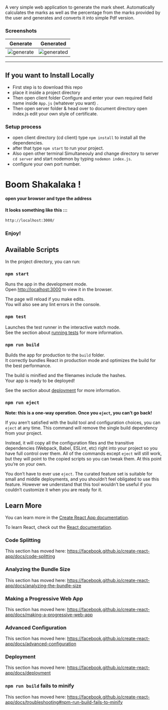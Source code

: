 A very simple web application to generate the mark sheet. Automatically calculates the marks as well as the percentage from the marks provided by the user and generates and converts it into simple Pdf version.

### Screenshots
Generate       | Generated
:--------------:|:--------------:
![generate](https://user-images.githubusercontent.com/37651620/89366386-87640780-d6f6-11ea-8cca-0fb0af8bbeac.png) | ![generated](https://user-images.githubusercontent.com/37651620/89366393-88953480-d6f6-11ea-9b69-816d1c542857.png)

---
## If you want to Install Locally
- First step is to download this repo 
- place it inside a project directory 
- Then open client folder Configure and enter your own required field name inside ```App.js``` (whatever you want) .
-  Then open server folder & head over to document directory open index.js edit your own style of certificate.

### Setup process
- open client directory (cd client) type `npm install` to install all the dependencies.
- after that type `npm start` to run your project.
- Also open other terminal Simultaneouly and change directory to server ```cd server``` and start nodemon by typing ```nodemon index.js```.
- configure your own port number.


# Boom Shakalaka !
#### open your browser and type the address 
#### It looks something like this :::
~~~bash
http://localhost:3000/
~~~
### Enjoy!

## Available Scripts

In the project directory, you can run:

### `npm start`

Runs the app in the development mode.<br>
Open [http://localhost:3000](http://localhost:3000) to view it in the browser.

The page will reload if you make edits.<br>
You will also see any lint errors in the console.

### `npm test`

Launches the test runner in the interactive watch mode.<br>
See the section about [running tests](https://facebook.github.io/create-react-app/docs/running-tests) for more information.

### `npm run build`

Builds the app for production to the `build` folder.<br>
It correctly bundles React in production mode and optimizes the build for the best performance.

The build is minified and the filenames include the hashes.<br>
Your app is ready to be deployed!

See the section about [deployment](https://facebook.github.io/create-react-app/docs/deployment) for more information.

### `npm run eject`

**Note: this is a one-way operation. Once you `eject`, you can’t go back!**

If you aren’t satisfied with the build tool and configuration choices, you can `eject` at any time. This command will remove the single build dependency from your project.

Instead, it will copy all the configuration files and the transitive dependencies (Webpack, Babel, ESLint, etc) right into your project so you have full control over them. All of the commands except `eject` will still work, but they will point to the copied scripts so you can tweak them. At this point you’re on your own.

You don’t have to ever use `eject`. The curated feature set is suitable for small and middle deployments, and you shouldn’t feel obligated to use this feature. However we understand that this tool wouldn’t be useful if you couldn’t customize it when you are ready for it.

## Learn More

You can learn more in the [Create React App documentation](https://facebook.github.io/create-react-app/docs/getting-started).

To learn React, check out the [React documentation](https://reactjs.org/).

### Code Splitting

This section has moved here: https://facebook.github.io/create-react-app/docs/code-splitting

### Analyzing the Bundle Size

This section has moved here: https://facebook.github.io/create-react-app/docs/analyzing-the-bundle-size

### Making a Progressive Web App

This section has moved here: https://facebook.github.io/create-react-app/docs/making-a-progressive-web-app

### Advanced Configuration

This section has moved here: https://facebook.github.io/create-react-app/docs/advanced-configuration

### Deployment

This section has moved here: https://facebook.github.io/create-react-app/docs/deployment

### `npm run build` fails to minify

This section has moved here: https://facebook.github.io/create-react-app/docs/troubleshooting#npm-run-build-fails-to-minify
